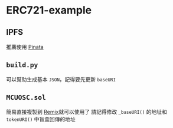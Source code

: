 # ERC721-example

## IPFS
推薦使用 [Pinata](https://app.pinata.cloud/)

## `build.py`
可以幫助生成基本 `JSON`，記得要先更新 `baseURI`

## `MCUOSC.sol`
簡易直接複製到 [Remix](https://remix.ethereum.org)就可以使用了
請記得修改 `_baseURI()` 的地址和 `tokenURI()` 中盲盒回傳的地址
